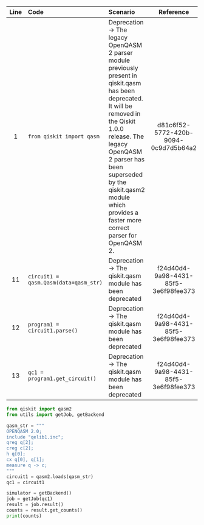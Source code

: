 | Line | Code | Scenario | Reference | Artifact | Refactoring |
| :--: | :--- | :------- | :-------: | :------- | :---------- |
| 1 | `from qiskit import qasm` | Deprecation -> The legacy OpenQASM 2 parser module previously present in qiskit.qasm has been deprecated. It will be removed in the Qiskit 1.0.0 release. The legacy OpenQASM 2 parser has been superseded by the qiskit.qasm2 module which provides a faster more correct parser for OpenQASM 2. | d81c6f52-5772-420b-9094-0c9d7d5b64a2 | qiskit.qasm | `from qiskit import qasm2` |
| 11 | `circuit1 = qasm.Qasm(data=qasm_str)` | Deprecation -> The qiskit.qasm module has been deprecated | f24d40d4-9a98-4431-85f5-3e6f98fee373 | qasm.Qasm | `circuit1 = qasm2.loads(qasm_str)` |
| 12 | `program1 = circuit1.parse()` | Deprecation -> The qiskit.qasm module has been deprecated | f24d40d4-9a98-4431-85f5-3e6f98fee373 | circuit1.parse | |
| 13 | `qc1 = program1.get_circuit()` | Deprecation -> The qiskit.qasm module has been deprecated | f24d40d4-9a98-4431-85f5-3e6f98fee373 | program1.get_circuit | `qc1 = circuit1` |


```python
from qiskit import qasm2
from utils import getJob, getBackend

qasm_str = """
OPENQASM 2.0;
include "qelib1.inc";
qreg q[2];
creg c[2];
h q[0];
cx q[0], q[1];
measure q -> c;
"""
circuit1 = qasm2.loads(qasm_str)
qc1 = circuit1

simulator = getBackend()
job = getJob(qc1)
result = job.result()
counts = result.get_counts()
print(counts)
```